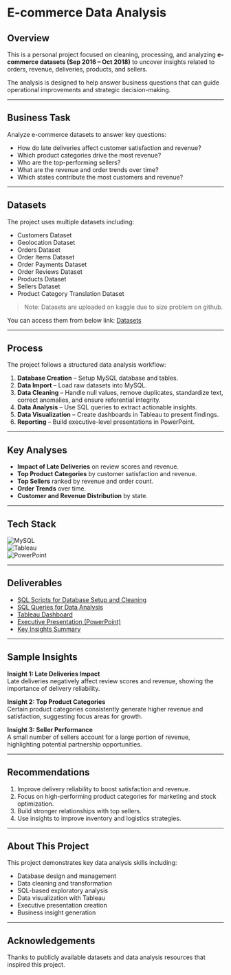 # E-commerce Data Analysis  

## Overview  
This is a personal project focused on cleaning, processing, and analyzing **e-commerce datasets (Sep 2016 – Oct 2018)** to uncover insights related to orders, revenue, deliveries, products, and sellers.  

The analysis is designed to help answer business questions that can guide operational improvements and strategic decision-making.  

---

## Business Task  
Analyze e-commerce datasets to answer key questions:  
- How do late deliveries affect customer satisfaction and revenue?  
- Which product categories drive the most revenue?  
- Who are the top-performing sellers?  
- What are the revenue and order trends over time?  
- Which states contribute the most customers and revenue?  

---

## Datasets  
The project uses multiple datasets including:  

- Customers Dataset  
- Geolocation Dataset  
- Orders Dataset  
- Order Items Dataset  
- Order Payments Dataset  
- Order Reviews Dataset  
- Products Dataset  
- Sellers Dataset  
- Product Category Translation Dataset  

> Note: Datasets are uploaded on kaggle due to size problem on github.

You can access them from below link:
[Datasets](https://www.kaggle.com/work/datasets)

---

## Process  
The project follows a structured data analysis workflow:  

1. **Database Creation** – Setup MySQL database and tables.  
2. **Data Import** – Load raw datasets into MySQL.  
3. **Data Cleaning** – Handle null values, remove duplicates, standardize text, correct anomalies, and ensure referential integrity.  
4. **Data Analysis** – Use SQL queries to extract actionable insights.  
5. **Data Visualization** – Create dashboards in Tableau to present findings.  
6. **Reporting** – Build executive-level presentations in PowerPoint.  

---

## Key Analyses  
- **Impact of Late Deliveries** on review scores and revenue.  
- **Top Product Categories** by customer satisfaction and revenue.  
- **Top Sellers** ranked by revenue and order count.  
- **Order Trends** over time.  
- **Customer and Revenue Distribution** by state.  

---

## Tech Stack  
![MySQL](https://img.shields.io/badge/-MySQL-blue?logo=mysql&logoColor=white)  
![Tableau](https://img.shields.io/badge/-Tableau-blue?logo=tableau&logoColor=white)  
![PowerPoint](https://img.shields.io/badge/-PowerPoint-orange?logo=microsoft-powerpoint&logoColor=white)  

---

## Deliverables  
- [SQL Scripts for Database Setup and Cleaning](./scripts/data_cleaning.sql)  
- [SQL Queries for Data Analysis](./scripts/data_analysis.sql)  
- [Tableau Dashboard](./dashboard/ecommerce_dashboard.twbx)  
- [Executive Presentation (PowerPoint)](./deliverables/Ecommerce_Analysis_Presentation.pptx)  
- [Key Insights Summary](./deliverables/Key_Insights_Report.pdf)  

---

## Sample Insights  

**Insight 1: Late Deliveries Impact**  
Late deliveries negatively affect review scores and revenue, showing the importance of delivery reliability.  

**Insight 2: Top Product Categories**  
Certain product categories consistently generate higher revenue and satisfaction, suggesting focus areas for growth.  

**Insight 3: Seller Performance**  
A small number of sellers account for a large portion of revenue, highlighting potential partnership opportunities.  

---

## Recommendations  
1. Improve delivery reliability to boost satisfaction and revenue.  
2. Focus on high-performing product categories for marketing and stock optimization.  
3. Build stronger relationships with top sellers.  
4. Use insights to improve inventory and logistics strategies.  

---

## About This Project  
This project demonstrates key data analysis skills including:  
- Database design and management  
- Data cleaning and transformation  
- SQL-based exploratory analysis  
- Data visualization with Tableau  
- Executive presentation creation  
- Business insight generation  

---

## Acknowledgements  
Thanks to publicly available datasets and data analysis resources that inspired this project.
